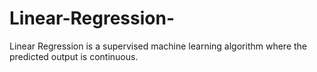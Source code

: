 # Linear-Regression-
Linear Regression is a supervised machine learning algorithm where the predicted output is continuous.
